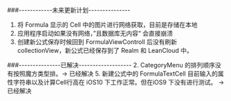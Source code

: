 ###------------未来更新计划---------------
1. 将 Formula 显示的 Cell 中的图片进行网络获取，目前是存储在本地
3. 应用程序启动如果没有网络，”且数据库无内容“ 会直接崩溃
4. 创建新公式保存时候回到 FormulaViewControll 后没有刷新 collectionView，新公式已经保存到了 Realm 和 LeanCloud 中。


###---------------已解决-------------------
2. CategoryMenu 的排列顺序没有按照魔方类型排。-> 已经解决
5. 新建公式中的 FormulaTextCell 目前输入的属性字符串以及计算Cell行高在 iOS10 下工作正常。但在iOS9 下没有进行测试。 -> 已经解决
